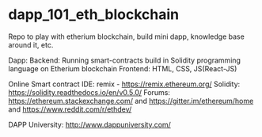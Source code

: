 # dapp_101_eth_blockchain
Repo to play with etherium blockchain, build mini dapp, knowledge base around it, etc.

Dapp:
Backend: Running smart-contracts build in Solidity programming language on Etherium blockchain
Frontend: HTML, CSS, JS(React-JS)

Online Smart contract IDE: remix - https://remix.ethereum.org/
Solidity: https://solidity.readthedocs.io/en/v0.5.0/
Forums: https://ethereum.stackexchange.com/ and https://gitter.im/ethereum/home and https://www.reddit.com/r/ethdev/

DAPP University: http://www.dappuniversity.com/

